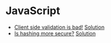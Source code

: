 # JavaScript

* [Client side validation is bad!](https://ringzer0team.com/challenges/27) [Solution](27.md)
* [Is hashing more secure?](https://ringzer0team.com/challenges/30) [Solution](30.md)